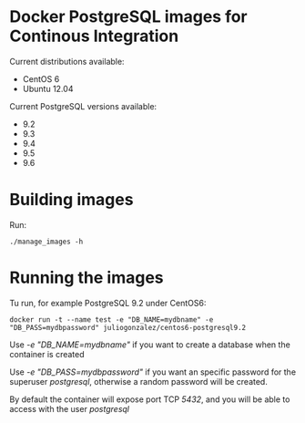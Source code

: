 # Docker PostgreSQL images for Continous Integration

Current distributions available:

* CentOS 6
* Ubuntu 12.04

Current PostgreSQL versions available:

* 9.2
* 9.3
* 9.4
* 9.5
* 9.6

# Building images

Run:

```
./manage_images -h
```

# Running the images

Tu run, for example PostgreSQL 9.2 under CentOS6:

```
docker run -t --name test -e "DB_NAME=mydbname" -e "DB_PASS=mydbpassword" juliogonzalez/centos6-postgresql9.2
```

Use *-e "DB_NAME=mydbname"* if you want to create a database when the container is created

Use *-e "DB_PASS=mydbpassword"* if you want an specific password for the superuser *postgresql*, otherwise a random password will be created.

By default the container will expose port TCP *5432*, and you will be able to access with the user *postgresql*
